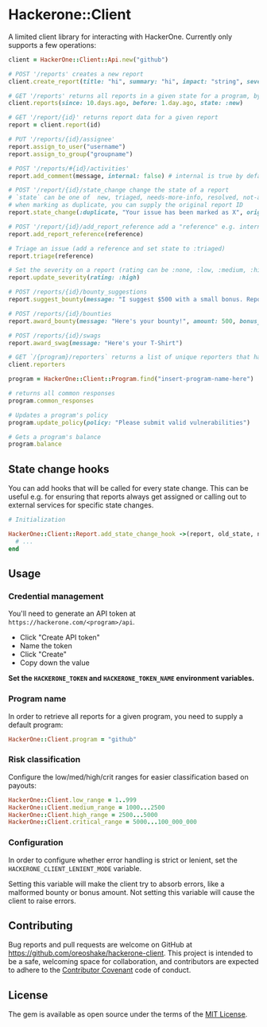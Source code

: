# Hackerone::Client

A limited client library for interacting with HackerOne. Currently only supports a few operations:

```ruby
client = HackerOne::Client::Api.new("github")

# POST '/reports' creates a new report
client.create_report(title: "hi", summary: "hi", impact: "string", severity_rating: :high, source: "api")

# GET '/reports' returns all reports in a given state for a program, by default :new
client.reports(since: 10.days.ago, before: 1.day.ago, state: :new)

# GET '/report/{id}' returns report data for a given report
report = client.report(id)

# PUT '/reports/{id}/assignee'
report.assign_to_user("username")
report.assign_to_group("groupname")

# POST '/reports/#{id}/activities'
report.add_comment(message, internal: false) # internal is true by default

# POST '/report/{id}/state_change change the state of a report
# `state` can be one of  new, triaged, needs-more-info, resolved, not-applicable, informative, duplicate, spam
# when marking as duplicate, you can supply the original report ID
report.state_change(:duplicate, "Your issue has been marked as X", original_report_id: 12345)

# POST '/report/{id}/add_report_reference add a "reference" e.g. internal issue number
report.add_report_reference(reference)

# Triage an issue (add a reference and set state to :triaged)
report.triage(reference)

# Set the severity on a report (rating can be :none, :low, :medium, :high or :critical)
report.update_severity(rating: :high)

# POST /reports/{id}/bounty_suggestions
report.suggest_bounty(message: "I suggest $500 with a small bonus. Report is well-written.", amount: 500, bonus_amount: 50)

# POST /reports/{id}/bounties
report.award_bounty(message: "Here's your bounty!", amount: 500, bonus_amount: 50)

# POST /reports/{id}/swags
report.award_swag(message: "Here's your T-Shirt")

# GET `/{program}/reporters` returns a list of unique reporters that have reported to your program
client.reporters

program = HackerOne::Client::Program.find("insert-program-name-here")

# returns all common responses
program.common_responses

# Updates a program's policy
program.update_policy(policy: "Please submit valid vulnerabilities")

# Gets a program's balance
program.balance
```

## State change hooks

You can add hooks that will be called for every state change. This can be useful e.g. for ensuring that reports always get assigned or calling out to external services for specific state changes.

```ruby
# Initialization

HackerOne::Client::Report.add_state_change_hook ->(report, old_state, new_state) do
  # ...
end
```

## Usage

### Credential management

You'll need to generate an API token at `https://hackerone.com/<program>/api`.

* Click "Create API token"
* Name the token
* Click "Create"
* Copy down the value

**Set the `HACKERONE_TOKEN` and `HACKERONE_TOKEN_NAME` environment variables.**

### Program name

In order to retrieve all reports for a given program, you need to supply a default program:

```ruby
HackerOne::Client.program = "github"
```

### Risk classification

Configure the low/med/high/crit ranges for easier classification based on payouts:

```ruby
HackerOne::Client.low_range = 1..999
HackerOne::Client.medium_range = 1000...2500
HackerOne::Client.high_range = 2500...5000
HackerOne::Client.critical_range = 5000...100_000_000
```

### Configuration

In order to configure whether error handling is strict or lenient, set the `HACKERONE_CLIENT_LENIENT_MODE` variable.

Setting this variable will make the client try to absorb errors, like a malformed bounty or bonus amount. Not setting this variable will cause the client to raise errors.

## Contributing

Bug reports and pull requests are welcome on GitHub at https://github.com/oreoshake/hackerone-client. This project is intended to be a safe, welcoming space for collaboration, and contributors are expected to adhere to the [Contributor Covenant](http://contributor-covenant.org) code of conduct.


## License

The gem is available as open source under the terms of the [MIT License](http://opensource.org/licenses/MIT).
